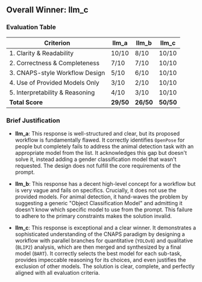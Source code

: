 ## Overall Winner: llm_c

### Evaluation Table
| Criterion | llm_a | llm_b | llm_c |
|-----------|-------|-------|-------|
| 1. Clarity & Readability       | 10/10 | 8/10 | 10/10 |
| 2. Correctness & Completeness  | 7/10 | 7/10 | 10/10 |
| 3. CNAPS-style Workflow Design | 5/10 | 6/10 | 10/10 |
| 4. Use of Provided Models Only | 3/10 | 2/10 | 10/10 |
| 5. Interpretability & Reasoning| 4/10 | 3/10 | 10/10 |
| **Total Score**                | **29/50** | **26/50** | **50/50** |

### Brief Justification
- **llm_a**: This response is well-structured and clear, but its proposed workflow is fundamentally flawed. It correctly identifies `OpenPose` for people but completely fails to address the animal detection task with an appropriate model from the list. It acknowledges this gap but doesn't solve it, instead adding a gender classification model that wasn't requested. The design does not fulfill the core requirements of the prompt.

- **llm_b**: This response has a decent high-level concept for a workflow but is very vague and fails on specifics. Crucially, it does not use the provided models. For animal detection, it hand-waves the problem by suggesting a generic "Object Classification Model" and admitting it doesn't know which specific model to use from the prompt. This failure to adhere to the primary constraints makes the solution invalid.

- **llm_c**: This response is exceptional and a clear winner. It demonstrates a sophisticated understanding of the CNAPS paradigm by designing a workflow with parallel branches for quantitative (`YOLOv8`) and qualitative (`BLIP2`) analysis, which are then merged and synthesized by a final model (`BART`). It correctly selects the best model for each sub-task, provides impeccable reasoning for its choices, and even justifies the exclusion of other models. The solution is clear, complete, and perfectly aligned with all evaluation criteria.